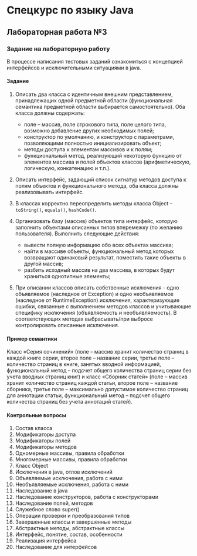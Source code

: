 # Спецкурс по языку Java
## Лабораторная работа №3
### Задание на лабораторную работу

В процессе написания тестовых заданий ознакомиться с концепцией интерфейсов и исключительными ситуациями в java.

#### Задание
1. Описать два класса с идентичным внешним представлением, принадлежащих одной предметной области (функциональная семантика предметной области выбирается самостоятельно). Оба класса должны содержать:

    - поле – массив, поле строкового типа, поле целого типа, возможно добавление других необходимых полей;
    - конструктор по умолчанию, и конструктор с параметрами, позволяющими полностью инициализировать объект;
    - методы доступа к элементам массивов и к полям;
    - функциональный метод, реализующий некоторую функцию от элементов массива и полей объектов классов (арифметическую, логическую, конкатенацию и т.п.).

2. Описать интерфейс, задающий список сигнатур методов доступа к полям объектов и функционального метода, оба класса должны реализовывать интерфейс.

3. В классах корректно переопределить методы класса Object – `toString()`, `equals()`, `hashCode()`.

4. Организовать базу (массив) объектов типа интерфейс, которую заполнить объектами описанных типов вперемежку (по желанию пользователя). Выполнить следующие действия:

    - вывести полную информацию обо всех объектах массива;
    - найти в массиве объекты, функциональный метод которых возвращают одинаковый результат, поместить такие объекты в другой массив; 
    - разбить исходный массив на два массива, в которых будут храниться однотипные элементы;

5. При описании классов описать собственные исключения -  одно объявляемое (наследное от Exception) и одно необъявляемое (наследное от RuntimeException) исключения, характеризующие ошибки, связанные с выполнением методов классов и учитывающие специфику исключения (объявляемость и необъявляемость). В соответствующих методах выбрасывать/при выбросе  контролировать описанные исключения.

#### Пример семантики
Класс «Серия сочинений» (поле – массив хранит количество страниц в каждой книге серии, второе поле – название серии, третье поле – количество страниц в книге, занятых вводной информацией, функциональный метод – подсчет общего количества страниц серии без учета вводных страниц книг) и класс «Сборник статей» (поле – массив хранит количество страниц каждой статьи, второе поле – название сборника, третье поле – максимально допустимое количество страниц для аннотации статьи, функциональный метод – подсчет общего количества страниц без учета аннотаций статей).

#### Контрольные вопросы
1. Состав класса
2. Модификаторы доступа
3. Модификаторы полей
4. Модификаторы методов
5. Одномерные массивы, правила обработки
6. Многомерные массивы, правила обработки
7. Класс Object
8. Исключения в java, отлов исключений
9. Объявляемые исключения, работа с ними
10. Необъявляемые исключения, работа с ними
11. Наследование в java
12. Наследование конструкторов, работа с конструкторами
13. Наследование полей, методов
14. Служебное слово super()
15. Операции проверки и преобразования типов
16. Завершенные классы и завершенные методы
17. Абстрактные методы, абстрактные классы
18. Интерфейс, понятие, состав, особенности
19. Реализация интерфейса
20. Наследование для интерфейсов
